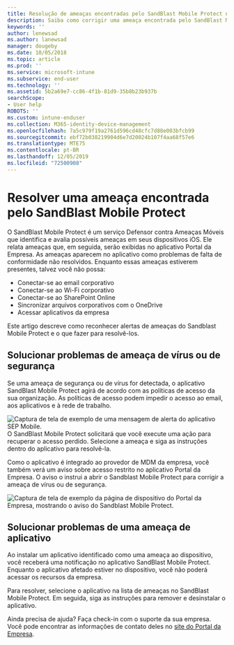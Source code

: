```yaml
---
title: Resolução de ameaças encontradas pelo SandBlast Mobile Protect no iOS | Microsoft Docs
description: Saiba como corrigir uma ameaça encontrada pelo SandBlast Mobile Protect para iOS.
keywords: ''
author: lenewsad
ms.author: lanewsad
manager: dougeby
ms.date: 10/05/2018
ms.topic: article
ms.prod: ''
ms.service: microsoft-intune
ms.subservice: end-user
ms.technology: ''
ms.assetid: 5b2a69e7-cc86-4f1b-81d9-35b8b23b937b
searchScope:
- User help
ROBOTS: ''
ms.custom: intune-enduser
ms.collection: M365-identity-device-management
ms.openlocfilehash: 7a5c979f19a2761d596cd48cfc7d88e003bfcb99
ms.sourcegitcommit: ebf72b038219904d6e7d20024b107f4aa68f57e6
ms.translationtype: MTE75
ms.contentlocale: pt-BR
ms.lasthandoff: 12/05/2019
ms.locfileid: "72500908"
---
```

# <a name="resolve-a-threat-found-by-sandblast-mobile-protect"></a>Resolver uma ameaça encontrada pelo SandBlast Mobile Protect

O SandBlast Mobile Protect é um serviço Defensor contra Ameaças Móveis que identifica e avalia possíveis ameaças em seus dispositivos iOS. Ele relata ameaças que, em seguida, serão exibidas no aplicativo Portal da Empresa. As ameaças aparecem no aplicativo como problemas de falta de conformidade não resolvidos. Enquanto essas ameaças estiverem presentes, talvez você não possa:   

* Conectar-se ao email corporativo
* Conectar-se ao Wi-Fi corporativo
* Conectar-se ao SharePoint Online
* Sincronizar arquivos corporativos com o OneDrive
* Acessar aplicativos da empresa

Este artigo descreve como reconhecer alertas de ameaças do Sandblast Mobile Protect e o que fazer para resolvê-los.  

## <a name="troubleshoot-virus-or-security-threat"></a>Solucionar problemas de ameaça de vírus ou de segurança  
Se uma ameaça de segurança ou de vírus for detectada, o aplicativo SandBlast Mobile Protect agirá de acordo com as políticas de acesso da sua organização. As políticas de acesso podem impedir o acesso ao email, aos aplicativos e à rede de trabalho.  

![Captura de tela de exemplo de uma mensagem de alerta do aplicativo SEP Mobile.](./media/skycure-list-of-potential-issues-android.png)  
O SandBlast Mobile Protect solicitará que você execute uma ação para recuperar o acesso perdido. Selecione a ameaça e siga as instruções dentro do aplicativo para resolvê-la.

Como o aplicativo é integrado ao provedor de MDM da empresa, você também verá um aviso sobre acesso restrito no aplicativo Portal da Empresa. O aviso o instrui a abrir o Sandblast Mobile Protect para corrigir a ameaça de vírus ou de segurança.  

  ![Captura de tela de exemplo da página de dispositivo do Portal da Empresa, mostrando o aviso do Sandblast Mobile Protect.](./media/CP-lookout-virus-banner-1808.png)  

## <a name="troubleshoot-an-app-threat"></a>Solucionar problemas de uma ameaça de aplicativo  

Ao instalar um aplicativo identificado como uma ameaça ao dispositivo, você receberá uma notificação no aplicativo SandBlast Mobile Protect. Enquanto o aplicativo afetado estiver no dispositivo, você não poderá acessar os recursos da empresa.  

Para resolver, selecione o aplicativo na lista de ameaças no SandBlast Mobile Protect. Em seguida, siga as instruções para remover e desinstalar o aplicativo.  

Ainda precisa de ajuda? Faça check-in com o suporte da sua empresa. Você pode encontrar as informações de contato deles no [site do Portal da Empresa](https://go.microsoft.com/fwlink/?linkid=2010980).  
